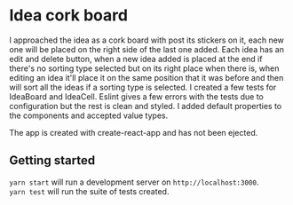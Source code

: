 # Idea cork board

I approached the idea as a cork board with post its stickers on it, each new one will be placed on the right side of the last one added. Each idea has an edit and delete button, when a new idea added is placed at the end if there's no sorting type selected but on its right place when there is, when editing an idea it'll place it on the same position that it was before and then will sort all the ideas if a sorting type is selected. I created a few tests for IdeaBoard and IdeaCell. Eslint gives a few errors with the tests due to configuration but the rest is clean and styled. I added default properties to the components and accepted value types.

The app is created with create-react-app and has not been ejected. 

## Getting started
`yarn start` will run a development server on `http://localhost:3000`.  
`yarn test` will run the suite of tests created.